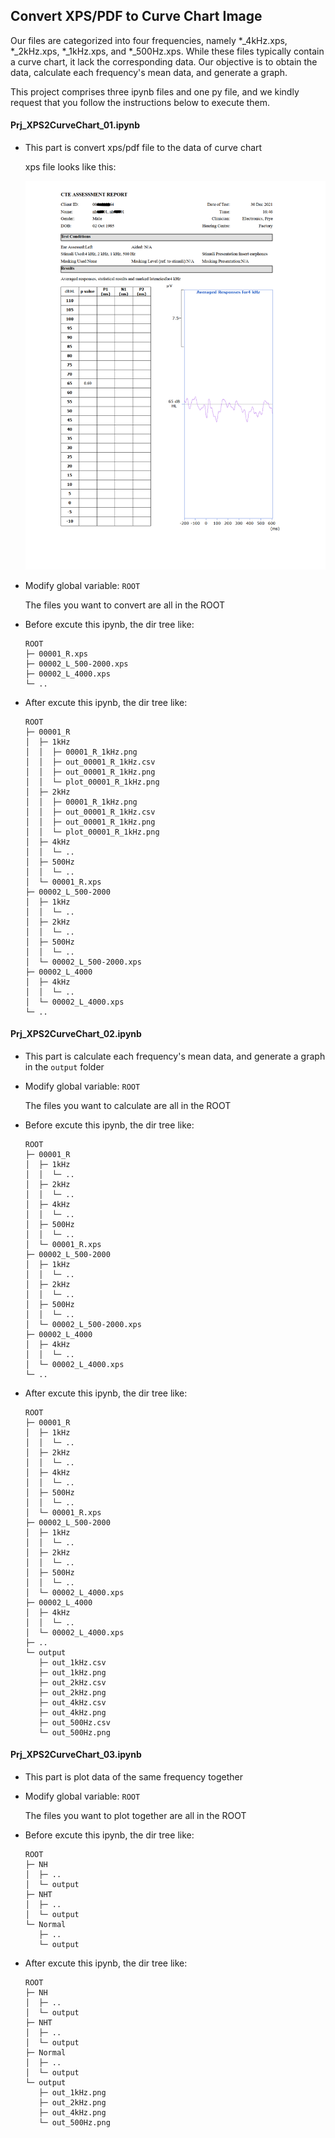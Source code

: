 ## Convert XPS/PDF to Curve Chart Image

Our files are categorized into four frequencies, namely *_4kHz.xps, *_2kHz.xps, *_1kHz.xps, and *_500Hz.xps. While these files typically contain a curve chart, it lack the corresponding data. Our objective is to obtain the data, calculate each frequency's mean data, and generate a graph.

This project comprises three ipynb files and one py file, and we kindly request that you follow the instructions below to execute them.

#### Prj_XPS2CurveChart_01.ipynb

- This part is convert xps/pdf file to the data of curve chart
  
  xps file looks like this:
  
  ![](https://github.com/DanielWuuuuu/Prj_XPS2CurveChart/blob/master/docs/xps_exemple.png?raw=true)

- Modify global variable: `ROOT` 
  
  The files you want to convert are all in the ROOT

- Before excute this ipynb, the dir tree like:
  
  ```
  ROOT  
  ├─ 00001_R.xps  
  ├─ 00002_L_500-2000.xps  
  ├─ 00002_L_4000.xps  
  └─ ..  
  ```

- After excute this ipynb, the dir tree like:
  
  ```
  ROOT  
  ├─ 00001_R  
  │  ├─ 1kHz  
  │  │  ├─ 00001_R_1kHz.png  
  │  │  ├─ out_00001_R_1kHz.csv  
  │  │  ├─ out_00001_R_1kHz.png  
  │  │  └─ plot_00001_R_1kHz.png  
  │  ├─ 2kHz  
  │  │  ├─ 00001_R_1kHz.png  
  │  │  ├─ out_00001_R_1kHz.csv  
  │  │  ├─ out_00001_R_1kHz.png  
  │  │  └─ plot_00001_R_1kHz.png  
  │  ├─ 4kHz  
  │  │  └─ ..  
  │  ├─ 500Hz  
  │  │  └─ ..  
  │  └─ 00001_R.xps  
  ├─ 00002_L_500-2000  
  │  ├─ 1kHz  
  │  │  └─ ..  
  │  ├─ 2kHz  
  │  │  └─ ..  
  │  ├─ 500Hz  
  │  │  └─ ..  
  │  └─ 00002_L_500-2000.xps  
  ├─ 00002_L_4000  
  │  ├─ 4kHz  
  │  │  └─ ..  
  │  └─ 00002_L_4000.xps  
  └─ ..  
  ```

#### Prj_XPS2CurveChart_02.ipynb

- This part is calculate each frequency's mean data, and generate a graph in the `output` folder

- Modify global variable: `ROOT` 
  
  The files you want to calculate are all in the ROOT

- Before excute this ipynb, the dir tree like:
  
  ```
  ROOT  
  ├─ 00001_R  
  │  ├─ 1kHz  
  │  │  └─ ..  
  │  ├─ 2kHz  
  │  │  └─ ..  
  │  ├─ 4kHz  
  │  │  └─ ..  
  │  ├─ 500Hz  
  │  │  └─ ..  
  │  └─ 00001_R.xps  
  ├─ 00002_L_500-2000  
  │  ├─ 1kHz  
  │  │  └─ ..  
  │  ├─ 2kHz  
  │  │  └─ ..  
  │  ├─ 500Hz  
  │  │  └─ ..  
  │  └─ 00002_L_500-2000.xps  
  ├─ 00002_L_4000  
  │  ├─ 4kHz  
  │  │  └─ ..  
  │  └─ 00002_L_4000.xps  
  └─ ..  
  ```

- After excute this ipynb, the dir tree like:
  
  ```
  ROOT  
  ├─ 00001_R  
  │  ├─ 1kHz  
  │  │  └─ ..  
  │  ├─ 2kHz  
  │  │  └─ ..  
  │  ├─ 4kHz  
  │  │  └─ ..  
  │  ├─ 500Hz  
  │  │  └─ ..  
  │  └─ 00001_R.xps  
  ├─ 00002_L_500-2000  
  │  ├─ 1kHz  
  │  │  └─ ..  
  │  ├─ 2kHz  
  │  │  └─ ..  
  │  ├─ 500Hz  
  │  │  └─ ..  
  │  └─ 00002_L_4000.xps  
  ├─ 00002_L_4000  
  │  ├─ 4kHz  
  │  │  └─ ..  
  │  └─ 00002_L_4000.xps  
  ├─ .. 
  └─ output  
     ├─ out_1kHz.csv  
     ├─ out_1kHz.png  
     ├─ out_2kHz.csv  
     ├─ out_2kHz.png  
     ├─ out_4kHz.csv  
     ├─ out_4kHz.png  
     ├─ out_500Hz.csv  
     └─ out_500Hz.png  
  ```

#### Prj_XPS2CurveChart_03.ipynb

- This part is plot data of the same frequency together

- Modify global variable: `ROOT`
  
  The files you want to plot together are all in the ROOT

- Before excute this ipynb, the dir tree like:
  
  ```
  ROOT  
  ├─ NH  
  │  ├─ ..  
  │  └─ output  
  ├─ NHT  
  │  ├─ ..  
  │  └─ output  
  └─ Normal  
     ├─ ..  
     └─ output  
  ```

- After excute this ipynb, the dir tree like:
  
  ```
  ROOT  
  ├─ NH  
  │  ├─ ..  
  │  └─ output  
  ├─ NHT  
  │  ├─ ..  
  │  └─ output  
  ├─ Normal  
  │  ├─ ..  
  │  └─ output  
  └─ output  
     ├─ out_1kHz.png  
     ├─ out_2kHz.png  
     ├─ out_4kHz.png  
     └─ out_500Hz.png  
  ```
